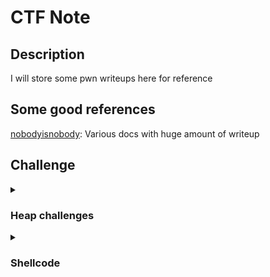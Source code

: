 # CTF Note

## Description  
I will store some pwn writeups here for reference

## Some good references

[nobodyisnobody](https://github.com/nobodyisnobody/): Various docs with huge amount of writeup


## Challenge

<details>
<summary><h3>Heap challenges</h3></summary>
<p>
|   Chall   | Keyword |
| ------------- | ------------- |
| Content Cell  | Content Cell  |
| Content Cell  | Content Cell  |
</p>
</details>

<details>
<summary><h3>Shellcode</h3></summary>
<p>
|   Challenge   | CTF | Description  |
| ------------- | ------------- |
|  [baby-sandbox](https://hyggehalcyon.gitbook.io/page/ctfs/2024/amateursctf) | Amateurs CTF 2024 | Shellcode using `sysenter` to escape sandbox where syscall are forbidden |
| ...   | ...  | ... |
</p>
</details>
